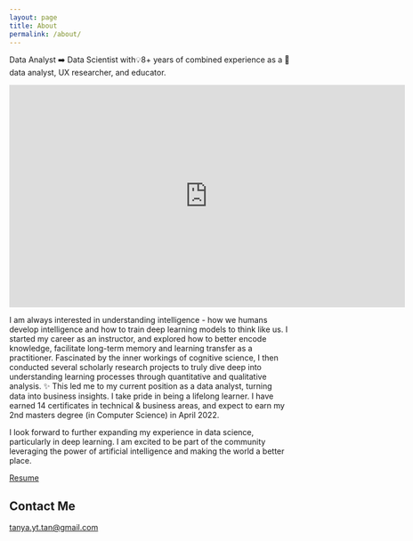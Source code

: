 ```yaml
---
layout: page
title: About
permalink: /about/
---
```

Data Analyst ➡️ Data Scientist with💡8+ years of combined experience as a 🌟data analyst, UX researcher, and educator. 

<iframe src="https://prezi.com/p/wigchjr8b67n/embed/" id="iframe_container" frameborder="0" webkitallowfullscreen="" mozallowfullscreen="" allowfullscreen="" allow="autoplay; fullscreen" height="400" width="711"></iframe>

I am always interested in understanding intelligence - how we humans develop intelligence and how to train deep learning models to think like us. I started my career as an instructor, and explored how to better encode knowledge, facilitate long-term memory and learning transfer as a practitioner. Fascinated by the inner workings of cognitive science, I then conducted several scholarly research projects to truly dive deep into understanding learning processes through quantitative and qualitative analysis. ✨ This led me to my current position as a data analyst, turning data into business insights. I take pride in being a lifelong learner. I have earned 14 certificates in technical & business areas, and expect to earn my 2nd masters degree (in Computer Science) in April 2022. 

I look forward to further expanding my experience in data science, particularly in deep learning. I am excited to be part of the community leveraging the power of artificial intelligence and making the world a better place. 



[Resume](https://tanyayt.github.io/resume/)

## Contact Me

[tanya.yt.tan@gmail.com](mailto:tanya.yt.tan@gmail.com)